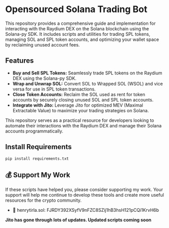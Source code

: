 
# Opensourced Solana Trading Bot

This repository provides a comprehensive guide and implementation for interacting with the Raydium DEX on the Solana blockchain using the Solana-py SDK. It includes scripts and utilities for trading SPL tokens, managing SOL and SPL token accounts, and optimizing your wallet space by reclaiming unused account fees.

## Features
- **Buy and Sell SPL Tokens:** Seamlessly trade SPL tokens on the Raydium DEX using the Solana-py SDK.
- **Wrap and Unwrap SOL:** Convert SOL to Wrapped SOL (WSOL) and vice versa for use in SPL token transactions.
- **Close Token Accounts:** Reclaim the SOL used as rent for token accounts by securely closing unused SOL and SPL token accounts.
- **Integrate with Jito:** Leverage Jito for optimized MEV (Maximal Extractable Value) to maximize your trading strategies on Solana.

This repository serves as a practical resource for developers looking to automate their interactions with the Raydium DEX and manage their Solana accounts programmatically.


## Install Requirements 

```bash
pip install requirements.txt
``` 


## 💰 Support My Work
If these scripts have helped you, please consider supporting my work. Your support will help me continue to develop these tools and create more useful resources for the crypto community.

- 🚀 henrytirla.sol:   FJRDY392XSyfV9nFZC8SZij1hB3hsH121pCQi1KrvH6b

******Jito has gone through lots of updates. Updated scripts coming soon******

